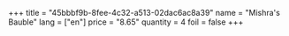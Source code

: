 +++
title = "45bbbf9b-8fee-4c32-a513-02dac6ac8a39"
name = "Mishra's Bauble"
lang = ["en"]
price = "8.65"
quantity = 4
foil = false
+++
